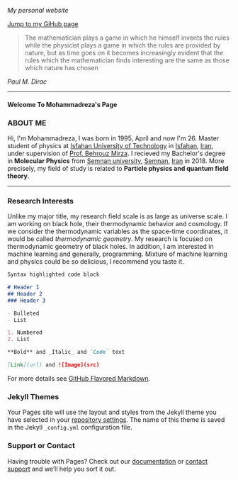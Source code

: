  _My personal website_

[Jump to my GiHub page](https://github.com/mohammadreza-ebrahimi)


> The mathematician plays a game in which he himself invents the rules while the physicist plays a game in which the rules are provided by nature, but as time 
goes on it becomes increasingly evident that the rules which the mathematician finds interesting are the same as those which nature has chosen 

 _Paul M. Dirac_
 
***

#### Welcome To Mohammadreza's Page  
### ABOUT ME  
Hi, I'm Mohammadreza, I was born in 1995, April and now I'm 26. Master student of physics at [Isfahan University of Technology](https://english.iut.ac.ir) in [Isfahan](https://en.wikipedia.org/wiki/Isfahan), [Iran](https://en.wikipedia.org/wiki/Iran), under supervision of [Prof. Behrouz Mirza](https://mirza.iut.ac.ir/). I recieved my Bachelor's degree in **Molecular Physics** from [Semnan university](http://english.semnan.ac.ir/), [Semnan](https://en.wikipedia.org/wiki/Semnan), [Iran](https://en.wikipedia.org/wiki/Iran) in 2018. More precisely, my field of study is related to **Particle physics and quantum field theory**. 

***

### Research Interests  
Unlike my major title, my research field scale is as large as universe scale. I am working on black hole, their thermodynamic behavior and cosmology. If we consider the thermodynamic variables as the space-time coordinates, it would be called _thermodynamic geometry_. My research is focused on thermodynamic geometry of black holes. In addition, I am interested in machine learning and generally, programming. Mixture of machine learning and physics could be so delicious, I recommend you taste it. 

```markdown
Syntax highlighted code block

# Header 1
## Header 2
### Header 3

- Bulleted
- List

1. Numbered
2. List

**Bold** and _Italic_ and `Code` text

[Link](url) and ![Image](src)
```

For more details see [GitHub Flavored Markdown](https://guides.github.com/features/mastering-markdown/).

### Jekyll Themes

Your Pages site will use the layout and styles from the Jekyll theme you have selected in your [repository settings](https://github.com/mohammadreza-ebrahimi/mohammadreza-ebrahimi.github.io/settings). The name of this theme is saved in the Jekyll `_config.yml` configuration file.

### Support or Contact

Having trouble with Pages? Check out our [documentation](https://docs.github.com/categories/github-pages-basics/) or [contact support](https://support.github.com/contact) and we’ll help you sort it out.
